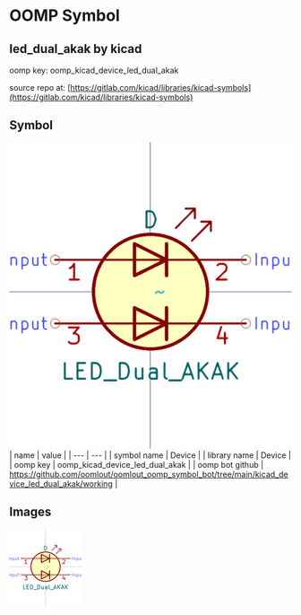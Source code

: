 # OOMP Symbol  
## led_dual_akak  by kicad  
  
oomp key: oomp_kicad_device_led_dual_akak  
  
source repo at: [https://gitlab.com/kicad/libraries/kicad-symbols](https://gitlab.com/kicad/libraries/kicad-symbols)  
## Symbol  
  
[![working.png](working_600.png)](working.png)  
| name | value | 
| --- | --- | 
| symbol name | Device | 
| library name | Device | 
| oomp key | oomp_kicad_device_led_dual_akak | 
| oomp bot github | https://github.com/oomlout/oomlout_oomp_symbol_bot/tree/main/kicad_device_led_dual_akak/working | 
## Images  
  
[![working.png](working_140.png)](working.png)  
